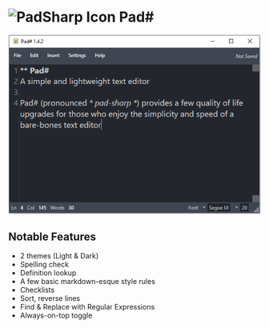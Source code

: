 # ![PadSharp Icon](https://github.com/collenirwin/PadSharp/raw/master/PadSharp/favicon.ico) Pad#
![PadSharp Example Image](https://raw.githubusercontent.com/collenirwin/PadSharp/master/images/pad%23_summary.png)

## Notable Features
- 2 themes (Light & Dark)
- Spelling check
- Definition lookup
- A few basic markdown-esque style rules
- Checklists
- Sort, reverse lines
- Find & Replace with Regular Expressions
- Always-on-top toggle
